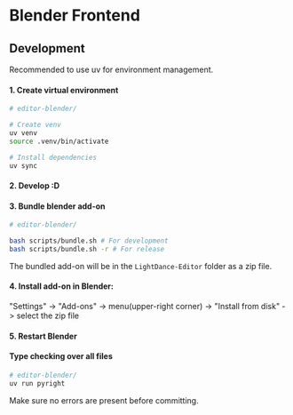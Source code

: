 # Blender Frontend

## Development

Recommended to use uv for environment management.

#### 1. Create virtual environment
```bash
# editor-blender/

# Create venv
uv venv
source .venv/bin/activate

# Install dependencies
uv sync
```

#### 2. Develop :D

#### 3. Bundle blender add-on
```bash
# editor-blender/

bash scripts/bundle.sh # For development
bash scripts/bundle.sh -r # For release
```
The bundled add-on will be in the `LightDance-Editor` folder as a zip file.

#### 4. Install add-on in Blender:

"Settings" -> "Add-ons" -> menu(upper-right corner) -> "Install from disk" -> select the zip file

#### 5. Restart Blender

#### Type checking over all files
```bash
# editor-blender/
uv run pyright
```
Make sure no errors are present before committing.
